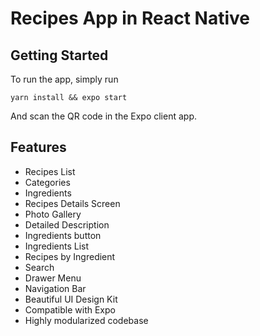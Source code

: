 # Recipes App in React Native


## Getting Started
To run the app, simply run

``` yarn install && expo start ```

And scan the QR code in the Expo client app.


## Features
- Recipes List
- Categories
- Ingredients
- Recipes Details Screen
- Photo Gallery
- Detailed Description
- Ingredients button
- Ingredients List
- Recipes by Ingredient
- Search
- Drawer Menu
- Navigation Bar
- Beautiful UI Design Kit
- Compatible with Expo
- Highly modularized codebase


